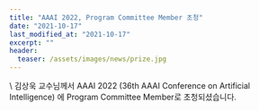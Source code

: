 ```yaml
---
title: "AAAI 2022, Program Committee Member 초청"
date: "2021-10-17"
last_modified_at: "2021-10-17"
excerpt: ""
header:
  teaser: /assets/images/news/prize.jpg
---
```

\\
김상욱 교수님께서 AAAI 2022 (36th AAAI Conference on Artificial Intelligence) 에 Program Committee Member로 초청되셨습니다.